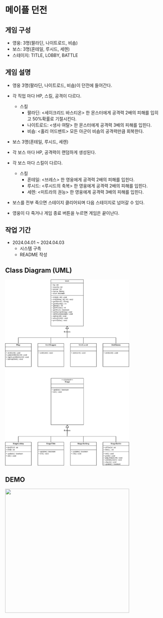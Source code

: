 # 메이플 던전

## 게임 구성
* 영웅: 3명(팔라딘, 나이트로드, 비숍)
* 보스: 3명(혼테일, 루시드, 세렌)
* 스테이지: TITLE, LOBBY, BATTLE

## 게임 설명
* 영웅 3명(팔라딘, 나이트로드, 비숍)이 던전에 들어간다.
* 각 직업 마다 HP, 스킬, 공격이 다르다.
   * 스킬
      * 팔라딘: <세이크리드 바스티온> 한 몬스터에게 공격력 2배의 피해를 입히고 50%확률로 기절시킨다.
      * 나이트로드: <생사 여탈> 한 몬스터에게 공격력 3배의 피해를 입힌다.
      * 비숍: <홀리 어드밴트> 모든 아군이 비숍의 공격력만큼 회복한다.

* 보스 3명(혼테일, 루시드, 세렌)
* 각 보스 마다 HP, 공격력이 랜덤하게 생성된다.
* 각 보스 마다 스킬이 다르다.
   * 스킬
      * 혼테일: <브레스> 한 영웅에게 공격력 2배의 피해를 입힌다.
      * 루시드: <루시드의 축복> 한 영웅에게 공격력 2배의 피해를 입힌다.
      * 세렌:  <미트라의 권능> 한 영웅에게 공격력 3배의 피해를 입힌다.

* 보스를 전부 죽으면 스테이지 클리어되며 다음 스테이지로  넘어갈 수 있다.
* 영웅이 다 죽거나 게임 종료 버튼을 누르면 게임은 끝이난다.

## 작업 기간
* 2024.04.01 ~ 2024.04.03
  * 시스템 구촉
  * README 작성

## Class Diagram (UML)
<img src = "https://github.com/mingikim-giv/polyGame/blob/master/images/%EB%A9%94%EC%9D%B4%ED%94%8C%EB%8D%98%EC%A0%84.jpg?raw=true" width = "400px" height = "600px">

## DEMO
<img src = "https://github.com/mingikim-giv/polyGame/blob/master/images/%EB%A9%94%EC%9D%B4%ED%94%8C%20%EB%8D%98%EC%A0%84.gif?raw=true" width = "400px" height = "400px">
